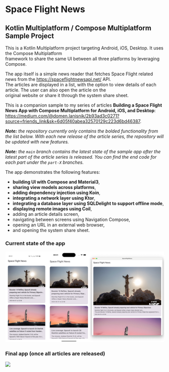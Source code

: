 # Space Flight News
## Kotlin Multiplatform / Compose Multiplatform Sample Project

This is a Kotlin Multiplatform project targeting Android, iOS, Desktop. It uses the Compose Multiplatform  
framework to share the same UI between all three platforms by leveraging Compose.

The app itself is a simple news reader that fetches Space Flight related news from the https://spaceflightnewsapi.net/ API.  
The articles are displayed in a list, with the option to view details of each article. The user can also open the article on the  
original website or share it through the system share sheet.

This is a companion sample to my series of articles **Building a Space Flight News App with Compose Multiplatform for Android, iOS, and Desktop**: https://medium.com/@domen.lanisnik/2b93ad3c0271?source=friends_link&sk=6d05f40abea32570129c223d6bd46387.

***Note:** the repository currently only contains the bolded functionality from the list below. With each new release of the article series, the repository will be updated with new features.*

***Note:** the `main` branch contains the latest state of the sample app after the latest part of the article series is released. You can find the end code for each part under the `part-X` branches.*

The app demonstrates the following features:
- **building UI with Compose and Material3**,
- **sharing view models across platforms**,
- **adding dependency injection using Koin**,
- **integrating a network layer using Ktor**,
- **integrating a database layer using SQLDelight to support offline mode**,
- **displaying remote images using Coil**,
- adding an article details screen,
- navigating between screens using Navigation Compose,
- opening an URL in an external web browser,
- and opening the system share sheet.

### Current state of the app
<img src="/screenshots/part_2_combined.png" />  


### Final app (once all articles are released)
<img src="/screenshots/final_app_gif.gif" />